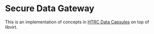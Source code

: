 # Secure Data Gateway

This is an implementation of concepts in [HTRC Data Capsules](http://homes.soic.indiana.edu/jiaazeng/papers/sciencecloud2014.pdf) on top of libvirt. 
